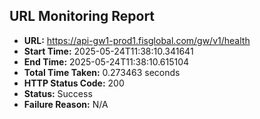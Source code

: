 ## URL Monitoring Report

- **URL:** https://api-gw1-prod1.fisglobal.com/gw/v1/health
- **Start Time:** 2025-05-24T11:38:10.341641
- **End Time:** 2025-05-24T11:38:10.615104
- **Total Time Taken:** 0.273463 seconds
- **HTTP Status Code:** 200
- **Status:** Success
- **Failure Reason:** N/A
